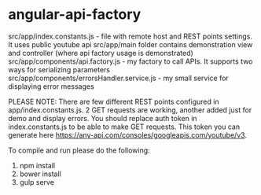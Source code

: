 # angular-api-factory
src/app/index.constants.js - file with remote host and REST points settings. It uses public youtube api
src/app/main folder contains demonstration view and controller (where api factory usage is demonstrated)
src/app/components/api.factory.js - my factory to call APIs. It supports two ways for serializing parameters
src/app/components/errorsHandler.service.js - my small service for displaying error messages

PLEASE NOTE: There are few different REST points configured in app/index.constants.js. 2 GET requests are working, another added just for demo and display errors. You should replace auth token in index.constants.js to be able to make GET requests. This token you can generate here https://any-api.com/consoles/googleapis.com/youtube/v3.

To compile and run please do the following:
1) npm install
2) bower install
3) gulp serve